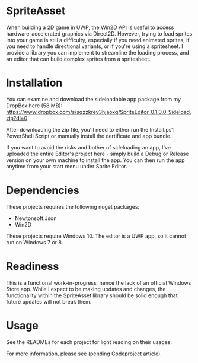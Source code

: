 # SpriteAsset

When building a 2D game in UWP, the Win2D API is useful to access hardware-accelerated graphics via Direct2D. However, trying to load sprites into your game is still a difficulty, especially if you need animated sprites, if you need to handle directional variants, or if you're using a spritesheet. I provide a library you can implement to streamline the loading process, and an editor that can build complex sprites from a spritesheet.

# Installation

You can examine and download the sideloadable app package from my DropBox here (58 MB): https://www.dropbox.com/s/sqzzkrey3hjaoxq/SpriteEditor_0.1.0.0_Sideload.zip?dl=0

After downloading the zip file, you'll need to either run the Install.ps1 PowerShell Script or manually install the certificate and app bundle. 

If you want to avoid the risks and bother of sideloading an app, I've uploaded the entire Editor's project here - simply build a Debug or Release version on your own machine to install the app. You can then run the app anytime from your start menu under Sprite Editor.

# Dependencies

These projects requires the following nuget packages:
- Newtonsoft.Json
- Win2D

These projects require Windows 10. The editor is a UWP app, so it cannot run on Windows 7 or 8.

# Readiness

This is a functional work-in-progress, hence the lack of an official Windows Store app. While I expect to be making updates and changes, the functionality within the SpriteAsset library should be solid enough that future updates will not break them. 

# Usage

See the READMEs for each project for light reading on their usages.

For more information, please see (pending Codeproject article).
